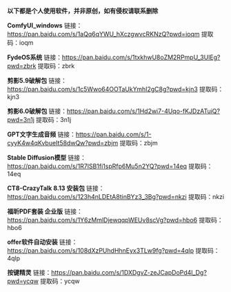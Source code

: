 **以下都是个人使用软件，并非原创，如有侵权请联系删除**

**ComfyUI_windows**
链接：https://pan.baidu.com/s/1aQq6qYWU_hXczgwvcRKNzQ?pwd=ioqm 
提取码：ioqm 

**FydeOS系统**
链接：https://pan.baidu.com/s/1txkhwU8oZM2RPmpU_3UlEg?pwd=zbrk 
提取码：zbrk 

**剪影5.9破解包**
链接：https://pan.baidu.com/s/1c5Wwo64OOTaUkYmhI2gC8g?pwd=kjn3 
提取码：kjn3 

**剪影6.0破解包**
链接：https://pan.baidu.com/s/1Hd2wi7-4Uqo-fKJDzATuiQ?pwd=3n1j 
提取码：3n1j 

**GPT文字生成音频**
链接：https://pan.baidu.com/s/1-cyyK4w4qKvbueIt58dwQw?pwd=zbjm 
提取码：zbjm 

**Stable Diffusion模型**
链接：https://pan.baidu.com/s/1R7lSB1fi1spRfp6Mu5n2YQ?pwd=14eq 
提取码：14eq 

**CT8-CrazyTalk  8.13 安装包**
链接：https://pan.baidu.com/s/123h4nLDEtA8tinBYz3_3Bg?pwd=nkzi 
提取码：nkzi 

**福昕PDF套装 企业版**
链接：https://pan.baidu.com/s/1Y6zMmlDjewqqpWEUv8scVg?pwd=hbo6 
提取码：hbo6 

**offer软件自动安装**
链接：https://pan.baidu.com/s/108dXzPUhdHhnEyx3TLw9fg?pwd=4qlp
提取码：4qlp

**按键精灵**
链接：https://pan.baidu.com/s/1DXDgvZ-zeJCapDoPd4l_Dg?pwd=ycqw 
提取码：ycqw 

